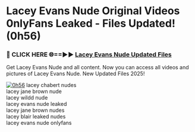 # Lacey Evans Nude Original Videos 0nlyFans Leaked - Files Updated! (0h56)

<h3>🔴 CLICK HERE 🌐==►► <a href="https://tinyurl.com/4mcuefdz" rel="nofollow">Lacey Evans Nude Updated Files</a></h3>

Get Lacey Evans Nude and all content. Now you can access all videos and pictures of Lacey Evans Nude. New Updated Files 2025!

[![0h56](https://i.imgur.com/StAQSOY.gif)](https://tinyurl.com/4mcuefdz)
lacey chabert nudes<br>
lacey jane brown nude<br>
lacey wildd nude<br>
lacey evans nude leaked<br>
lacey jane brown nudes<br>
lacey blair leaked nudes<br>
lacey evans nude onlyfans